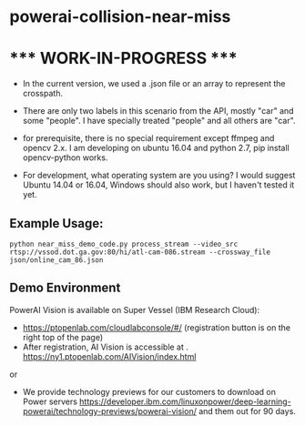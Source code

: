# powerai-collision-near-miss

# *** WORK-IN-PROGRESS ***

* In the current version, we used a .json file or an array to represent the crosspath.

* There are only two labels in this scenario from the API, mostly "car" and some "people". I have specially treated "people" and all others are "car".

* for prerequisite, there is no special requirement except ffmpeg and opencv 2.x. I am developing on ubuntu 16.04 and python 2.7, pip install opencv-python works.

* For development, what operating system are you using? I would suggest Ubuntu 14.04 or 16.04, Windows should also work, but I haven't tested it yet.

## Example Usage:

```commandline
python near_miss_demo_code.py process_stream --video_src rtsp://vssod.dot.ga.gov:80/hi/atl-cam-086.stream --crossway_file json/online_cam_86.json 
```

## Demo Environment

PowerAI Vision is available on Super Vessel (IBM Research Cloud):
- https://ptopenlab.com/cloudlabconsole/#/ (registration button is on the right top of the page)
- After registration, AI Vision is accessible at .  https://ny1.ptopenlab.com/AIVision/index.html

or

- We provide technology previews for our customers to download on Power servers https://developer.ibm.com/linuxonpower/deep-learning-powerai/technology-previews/powerai-vision/ and them out for 90 days.
